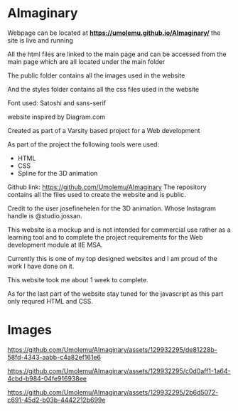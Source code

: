 # AImaginary  
Webpage can be located at **https://umolemu.github.io/AImaginary/** the site is live and running

All the html files are linked to the main page and can be accessed from the main page which are all located under the main folder

The public folder contains all the images used in the website

And the styles folder contains all the css files used in the website

Font used: Satoshi and sans-serif

website inspired by Diagram.com

Created as part of a Varsity based project for a Web development

As part of the project the following tools were used:
- HTML
- CSS
- Spline for the 3D animation

Github link: https://github.com/Umolemu/AImaginary
The repository contains all the files used to create the website and is public.

Credit to the user josefinehelen for the 3D animation.
Whose Instagram handle is @studio.jossan.

This website is a mockup and is not intended for commercial use rather as a learning tool and to complete the 
project requirements for the Web development module at IIE MSA.

Currently this is one of my top designed websites and I am proud of the work I have done on it.

This website took me about 1 week to complete.

As for the last part of the website stay tuned for the javascript as this part only requred HTML and CSS. 

# Images

https://github.com/Umolemu/AImaginary/assets/129932295/de81228b-58fd-4343-aabb-c4a82ef161e6

https://github.com/Umolemu/AImaginary/assets/129932295/c0d0aff1-1a64-4cbd-b984-04fe916938ee

https://github.com/Umolemu/AImaginary/assets/129932295/2b6d5072-c691-45d2-b03b-4442212b699e

